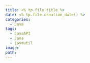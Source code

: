 ```yaml
---
title: <% tp.file.title %>
date: <% tp.file.creation_date() %>
categories:
  - Java
tags:
  - JavaAPI
  - Java
  - javautil
image: 
path:
---
```

